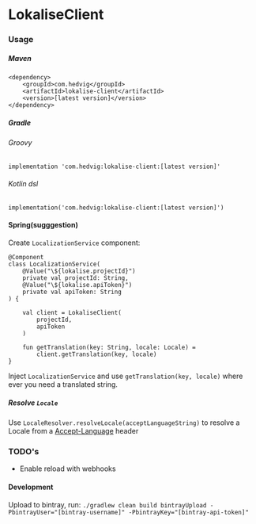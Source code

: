 # LokaliseClient

### Usage

##### Maven
```
<dependency>
	<groupId>com.hedvig</groupId>
	<artifactId>lokalise-client</artifactId>
	<version>[latest version]</version>
</dependency>
```

##### Gradle
###### Groovy
```implementation 'com.hedvig:lokalise-client:[latest version]'```
###### Kotlin dsl
```implementation('com.hedvig:lokalise-client:[latest version]')```

#### Spring(sugggestion)
Create `LocalizationService` component:

```
@Component
class LocalizationService(
    @Value("\${lokalise.projectId}")
    private val projectId: String,
    @Value("\${lokalise.apiToken}")
    private val apiToken: String
) {

    val client = LokaliseClient(
        projectId,
        apiToken
    )

    fun getTranslation(key: String, locale: Locale) =
        client.getTranslation(key, locale)
}
```

Inject `LocalizationService` and use `getTranslation(key, locale)` where ever you need a translated string.

##### Resolve `Locale`
Use `LocaleResolver.resolveLocale(acceptLanguageString)` to resolve a Locale from a [Accept-Language](https://developer.mozilla.org/en-US/docs/Web/HTTP/Headers/Accept-Language) header

### TODO's
* Enable reload with webhooks

#### Development
Upload to bintray, run: `./gradlew clean build bintrayUpload -PbintrayUser="[bintray-username]" -PbintrayKey="[bintray-api-token]"`

